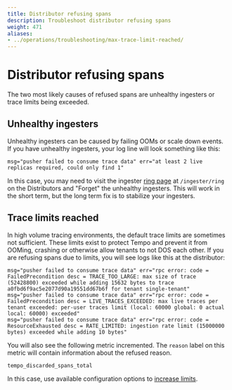 ```yaml
---
title: Distributor refusing spans
description: Troubleshoot distributor refusing spans
weight: 471
aliases:
- ../operations/troubleshooting/max-trace-limit-reached/
---
```


# Distributor refusing spans

The two most likely causes of refused spans are unhealthy ingesters or trace limits being exceeded.

## Unhealthy ingesters

Unhealthy ingesters can be caused by failing OOMs or scale down events.
If you have unhealthy ingesters, your log line will look something like this:

```
msg="pusher failed to consume trace data" err="at least 2 live replicas required, could only find 1"
```

In this case, you may need to visit the ingester [ring page](../../operations/consistent_hash_ring/) at `/ingester/ring` on the Distributors
and "Forget" the unhealthy ingesters. This will work in the short term, but the long term fix is to stabilize your ingesters.

## Trace limits reached

In high volume tracing environments, the default trace limits are sometimes not sufficient.
These limits exist to protect Tempo and prevent it from OOMing, crashing or otherwise allow tenants to not DOS each other.
If you are refusing spans due to limits, you will see logs like this at the distributor:

```
msg="pusher failed to consume trace data" err="rpc error: code = FailedPrecondition desc = TRACE_TOO_LARGE: max size of trace (52428800) exceeded while adding 15632 bytes to trace a0fbd6f9ac5e2077d90a19551dd67b6f for tenant single-tenant"
msg="pusher failed to consume trace data" err="rpc error: code = FailedPrecondition desc = LIVE_TRACES_EXCEEDED: max live traces per tenant exceeded: per-user traces limit (local: 60000 global: 0 actual local: 60000) exceeded"
msg="pusher failed to consume trace data" err="rpc error: code = ResourceExhausted desc = RATE_LIMITED: ingestion rate limit (15000000 bytes) exceeded while adding 10 bytes"
```

You will also see the following metric incremented. The `reason` label on this metric will contain information about the refused reason.

```
tempo_discarded_spans_total
```

In this case, use available configuration options to [increase limits](../../configuration/#ingestion-limits).
